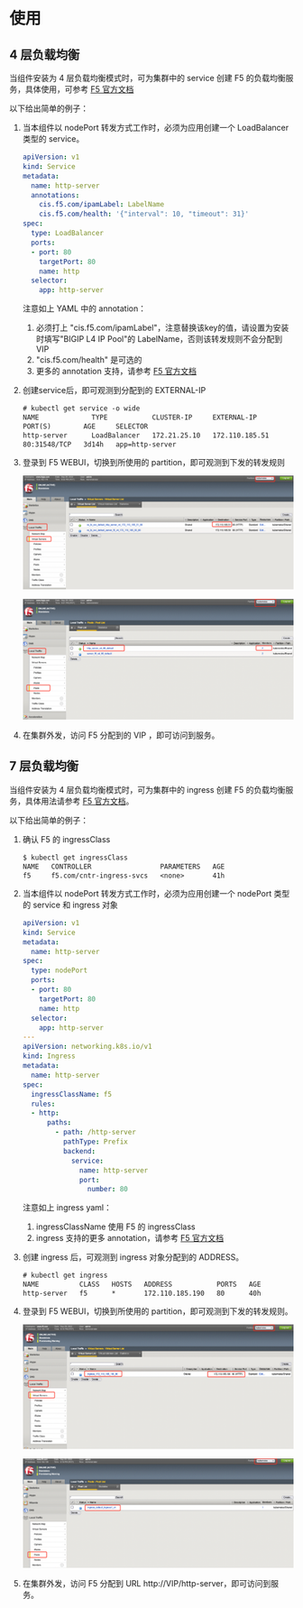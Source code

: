 # 使用

## 4 层负载均衡

当组件安装为 4 层负载均衡模式时，可为集群中的 service 创建 F5 的负载均衡服务，具体使用，可参考 [F5 官方文档](https://clouddocs.f5.com/containers/latest/userguide/loadbalancer/)

以下给出简单的例子：

1. 当本组件以 nodePort 转发方式工作时，必须为应用创建一个 LoadBalancer 类型的 service。

    ```yaml
    apiVersion: v1
    kind: Service
    metadata:
      name: http-server
      annotations:
        cis.f5.com/ipamLabel: LabelName
        cis.f5.com/health: '{"interval": 10, "timeout": 31}'
    spec:
      type: LoadBalancer
      ports:
      - port: 80
        targetPort: 80
        name: http
      selector:
        app: http-server
    ```

    注意如上 YAML 中的 annotation：

    1. 必须打上 "cis.f5.com/ipamLabel"，注意替换该key的值，请设置为安装时填写"BIGIP L4 IP Pool"的 LabelName，否则该转发规则不会分配到 VIP
    2. "cis.f5.com/health" 是可选的
    3. 更多的 annotation 支持，请参考 [F5 官方文档](https://clouddocs.f5.com/containers/latest/userguide/loadbalancer/#parameters)

2. 创建service后，即可观测到分配到的 EXTERNAL-IP

       # kubectl get service -o wide
       NAME             TYPE           CLUSTER-IP     EXTERNAL-IP      PORT(S)        AGE     SELECTOR
       http-server      LoadBalancer   172.21.25.10   172.110.185.51   80:31548/TCP   3d14h   app=http-server

3. 登录到 F5 WEBUI，切换到所使用的 partition，即可观测到下发的转发规则

    ![f5network usage1](../../images/f5-usage1.png)

    ![f5network usage1](../../images/f5-usage2.png)

4. 在集群外发，访问 F5 分配到的 VIP ，即可访问到服务。

## 7 层负载均衡

当组件安装为 4 层负载均衡模式时，可为集群中的 ingress 创建 F5 的负载均衡服务，具体用法请参考 [F5 官方文档](https://clouddocs.f5.com/containers/latest/userguide/ingress.html)。

以下给出简单的例子：

1. 确认 F5 的 ingressClass

    ```
    $ kubectl get ingressClass
    NAME   CONTROLLER                 PARAMETERS   AGE
    f5     f5.com/cntr-ingress-svcs   <none>       41h
    ```

2. 当本组件以 nodePort 转发方式工作时，必须为应用创建一个 nodePort 类型的 service 和 ingress 对象

    ```yaml
    apiVersion: v1
    kind: Service
    metadata:
      name: http-server
    spec:
      type: nodePort
      ports:
      - port: 80
        targetPort: 80
        name: http
      selector:
        app: http-server
    ---
    apiVersion: networking.k8s.io/v1
    kind: Ingress
    metadata:
      name: http-server
    spec:
      ingressClassName: f5
      rules:
      - http:
          paths:
            - path: /http-server
              pathType: Prefix
              backend:
                service:
                  name: http-server
                  port:
                    number: 80
    ```

    注意如上 ingress yaml：

    1. ingressClassName 使用 F5 的 ingressClass
    2. ingress 支持的更多 annotation，请参考 [F5 官方文档](https://clouddocs.f5.com/containers/latest/userguide/ingress.html#supported-ingress-annotations)

3. 创建 ingress 后，可观测到 ingress 对象分配到的 ADDRESS。

    ```
    # kubectl get ingress
    NAME          CLASS   HOSTS   ADDRESS           PORTS   AGE
    http-server   f5      *       172.110.185.190   80      40h
    ```

4. 登录到 F5 WEBUI，切换到所使用的 partition，即可观测到下发的转发规则。

   ![f5network usage3](../../images/f5-usage3.png)

   ![f5network usage4](../../images/f5-usage4.png)

5. 在集群外发，访问 F5 分配到 URL http://VIP/http-server，即可访问到服务。
